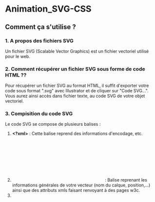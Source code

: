 # Animation_SVG-CSS
## Comment ça s'utilise ?
### 1. A propos des fichiers SVG 
Un fichier SVG (Scalable Vector Graphics) est un fichier vectoriel utilisé pour le web. 
### 2. Comment récupérer un fichier SVG sous forme de code HTML ?? 
Pour récupérer un fichier SVG au format HTML, il suffit d'exporter votre code sous format ".svg" avec Illustrator et de cliquer sur "Code SVG...". Vous aurez ainsi accès dans fichier texte, au code SVG de votre objet vectoriel.
### 3. Compisition du code SVG
Le code SVG se compose de plusieurs balises : 
1. **<?xml>** : Cette balise reprend des informations d'encodage, etc. 
2. **<svg>** :  Balise reprenant les informations générales de votre vecteur (nom du calque, position,...) ainsi que des attributs xmls faisant renvoyant à des pages w3c. 
3. **<style>** : Permet d'incorporer vos couleurs dans vos illustrations avec la propriété "fill". Propre aux svg. Les classes définies permettant de coloriser vos illustrations s'intitulent "st". Vous les retrouverez dans les balises dessinant vos formes. 
4. **<g>** : Balise regroupant les éléments que vous avez groupé dans votre fichier Illustrator
5. **<polygon>** : Balise indiquant que votre forme est un polygone (forme créé avec l'outil polygone d'Illustrator).
6. **<path>** : Balise indiquant que votre forme est un tracé que vous avez dessiné "vous-meme".

Vous remarquerez que vos balises <polygon> et <path> sont respectivement composés d'attributs "points" et "d". Ces attributs ont en valeur une longue série de chiffres. Il s'agit en fait des coordonnées vectorielles qui permettent à HTML de retracer vos formes. Il vaut donc mieux laisser ces valeurs tranquilles sous peine de voir votre illustation déformée. 

### 4. Sélecteurs CSS du code SVG
Pour pouvoir animer un fichier SVG, le plus intéressant sera donc d'animer les balises composant le SVG. Il faudra ainsi cibler les balises <polygon> ou <path> en CSS. Pour repérer plus facilement les composants de votre SVG, il est recommandé de les nommer dans votre fichier Illustrator. Ainsi, vous pourrez les reconnaitre via les valeurs de leur attributs "id" respectifs. 
  
Vous pourrez dès lors cibler vos tracés et formes via les sélecteur CSS. Si, via un même sélecteur vous voulez cibler plusieurs éléments, il est également possible de rajouter des classes à vos tracés.

### 5. Animation du SVG avec @KeyFrames et :hover
Une fois vos sélecteurs couchés sur votre CSS, il vous suffit de les animer comme n'importe quel autre élément HTML ! 
Vous pouvez réaliser des animations lors d'un survol avec :hover, etc. 
Pour une animation "automatique", utilisez la baliser @KeyFrames. 

Vous pouvez réaliser des animations différentes pour chaque tracé de votre fichier vectoriel. 

Attention, si vous voulez changer la couleur de fond, il faut bien utiliser la propriété "fill" et non "background". 

### 6. Exemple (En SASS)
On réalise l'animation de changement de couleur de fond

        @keyframes changecolor {
           0%   {
             fill : #fcacac;
           }
           25%  {
             fill : #ac9ded;
           }
          75%  {
            fill : #befab9;
          }
         100% {
          fill : #fcacac;
          }
        }

On réalise l'animation de mouvement

        @keyframes movesvg { 
           0%   {
            transform: translateY(0);
            }
          50%  {
            transform: translateY(30px);
          }
          100% {
            transform: translateY(0);
          }
        }

On cible le fichier vectoriel et les tracés. ON applique ensuite les animations

        #jean_logo{ // On cible l'élément SVG et on lui applique l'annimation de mouvement avec 'animation: movesvg 2s infinite;' 
            width: 500px; // On défini la largeur du SVG à 500px
            animation: movesvg 2s infinite; 
             // On cible les tracés/polygon et on leur applique l'annimation de changement de couleurs avec des timings différents avec 'animation: changecolor 3s infinite; 
            polygon{
                fill : white;
                animation: changecolor 2s infinite; 
            }
           ' 
            path:nth-of-type(1){
                animation: changecolor 3s infinite; 
                fill : white;
            }
            path:nth-of-type(2){
                fill : white;
                animation: changecolor 4s infinite; 
        }
